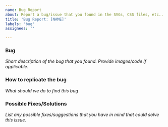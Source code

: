 ```yaml
---
name: Bug Report
about: Report a bug/issue that you found in the SVGs, CSS files, etc...
title: 'Bug Report: [NAME]'
labels: 'bug'
assignees: ''

---
```


### Bug
*Short description of the bug that you found. Provide images/code if applicable.*

### How to replicate the bug
*What should we do to find this bug*

### Possible Fixes/Solutions
*List any possible fixes/suggestions that you have in mind that could solve this issue.*
